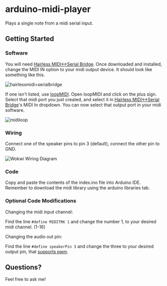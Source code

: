 # arduino-midi-player
Plays a single note from a midi serial input.

## Getting Started
### Software
You will need [Hairless MIDI<->Serial Bridge](https://projectgus.github.io/hairless-midiserial/).
Once downloaded and installed, change the MIDI IN option to your midi output device. It should look like something like this.

![hairlessmidi>serialbridge](https://i.ibb.co/rGrYbh9/r.png)

If one isn't listed, use [loopMIDI](https://www.tobias-erichsen.de/software/loopmidi.html).
Open loopMIDI and click on the plus sign. Select that midi port you just created, and select it in [Hairless MIDI<->Serial Bridge](https://projectgus.github.io/hairless-midiserial/)'s MIDI In dropdown. You can now select that output port in your midi software.

![midiloop](https://i.ibb.co/CBfkc5s/s.jpg)

### Wiring
Connect one of the speaker pins to pin 3 (default), connect the other pin to GND.

![Wokwi Wiring Diagram](https://i.ibb.co/dQKPyF0/w.png)

### Code
Copy and paste the contents of the index.ino file into Arduino IDE. Remember to download the midi library using the arduino libraries tab.

### Optional Code Modifications

Changing the midi input channel: 

Find the line `#define MIDITRK 1` and change the number 1, to your desired midi channel. (1-16)

Changing the audio out pin:

Find the line `#define speakerPin 3` and change the three to your desired output pin, that [supports pwm](https://www.arduino.cc/reference/en/language/functions/analog-io/analogwrite/). 

## Questions?
Feel free to ask me!
